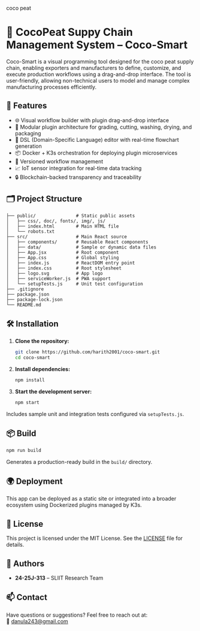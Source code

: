 coco peat 
# 🌴 CocoPeat Suppy Chain Management System – Coco-Smart

Coco-Smart is a visual programming tool designed for the coco peat supply chain, enabling exporters and manufacturers to define, customize, and execute production workflows using a drag-and-drop interface. The tool is user-friendly, allowing non-technical users to model and manage complex manufacturing processes efficiently.

## 🚀 Features

- 🌐 Visual workflow builder with plugin drag-and-drop interface
- 🧱 Modular plugin architecture for grading, cutting, washing, drying, and packaging
- 📝 DSL (Domain-Specific Language) editor with real-time flowchart generation
- 📦 Docker + K3s orchestration for deploying plugin microservices
- 🔄 Versioned workflow management
- 📈 IoT sensor integration for real-time data tracking
- 🔒 Blockchain-backed transparency and traceability

## 🗂 Project Structure

```
├── public/               # Static public assets
│   ├── css/, doc/, fonts/, img/, js/
│   ├── index.html        # Main HTML file
│   └── robots.txt
├── src/                  # Main React source
│   ├── components/       # Reusable React components
│   ├── data/             # Sample or dynamic data files
│   ├── App.jsx           # Root component
│   ├── App.css           # Global styling
│   ├── index.js          # ReactDOM entry point
│   ├── index.css         # Root stylesheet
│   ├── logo.svg          # App logo
│   ├── serviceWorker.js  # PWA support
│   └── setupTests.js     # Unit test configuration
├── .gitignore
├── package.json
├── package-lock.json
└── README.md
```

## 🛠️ Installation

1. **Clone the repository:**
   ```bash
   git clone https://github.com/harith2001/coco-smart.git
   cd coco-smart
   ```

2. **Install dependencies:**
   ```bash
   npm install
   ```

3. **Start the development server:**
   ```bash
   npm start
   ```


Includes sample unit and integration tests configured via `setupTests.js`.

## 📦 Build

```bash
npm run build
```

Generates a production-ready build in the `build/` directory.

## 🌍 Deployment

This app can be deployed as a static site or integrated into a broader ecosystem using Dockerized plugins managed by K3s.

## 📄 License

This project is licensed under the MIT License. See the [LICENSE](LICENSE) file for details.

## 👥 Authors

- **24-25J-313** – SLIIT Research Team

## 📫 Contact

Have questions or suggestions? Feel free to reach out at:  
📧 danula243@gmail.com
